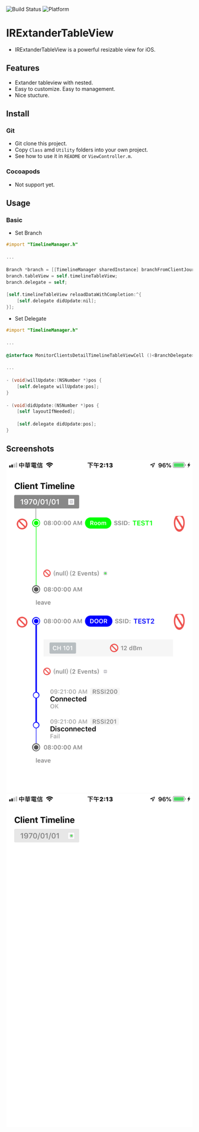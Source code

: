 ![Build Status](https://img.shields.io/badge/build-%20passing%20-brightgreen.svg)
![Platform](https://img.shields.io/badge/Platform-%20iOS%20-blue.svg)

# IRExtanderTableView 

- IRExtanderTableView is a powerful resizable view for iOS.

## Features
- Extander tableview with nested.
- Easy to customize. Easy to management.
- Nice stucture.

## Install
### Git
- Git clone this project.
- Copy `Class` amd `Utility` folders into your own project.
- See how to use it in `README` or `ViewController.m`.

### Cocoapods
- Not support yet.

## Usage

### Basic
- Set Branch
``` objective-c
#import "TimelineManager.h"

...

Branch *branch = [[TimelineManager sharedInstance] branchFromClientJourneyData:_clientJourneyData];
branch.tableView = self.timelineTableView;
branch.delegate = self;

[self.timelineTableView reloadDataWithCompletion:^{
    [self.delegate didUpdate:nil];
}];
```

- Set Delegate
``` objective-c
#import "TimelineManager.h"

...

@interface MonitorClientsDetailTimelineTableViewCell ()<BranchDelegate>

...

- (void)willUpdate:(NSNumber *)pos {
    [self.delegate willUpdate:pos];
}

- (void)didUpdate:(NSNumber *)pos {
    [self layoutIfNeeded];
    
    [self.delegate didUpdate:pos];
}

```

## Screenshots
![Demo](./ScreenShots/demo1.png)
![Demo](./ScreenShots/demo2.png)

